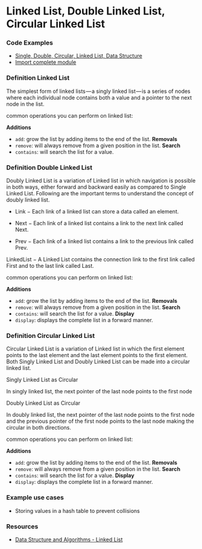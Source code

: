 # Linked List, Double Linked List, Circular Linked List

### Code Examples

- [Single, Double, Circular, Linked List, Data Structure]('./linked.proto.module')
- [Import complete module]('./index')

### Definition Linked List

The simplest form of linked lists — a singly linked list — is a series of nodes where each individual node contains both a value and a pointer to the next node in the list.

common operations you can perform on linked list:

**Additions**
- `add`: grow the list by adding items to the end of the list.
**Removals**
- `remove`: will always remove from a given position in the list.
**Search**
- `contains`: will search the list for a value.

### Definition Double Linked List

Doubly Linked List is a variation of Linked list in which navigation is possible in both ways, either forward and backward easily as compared to Single Linked List. Following are the important terms to understand the concept of doubly linked list.

- Link − Each link of a linked list can store a data called an element.

- Next − Each link of a linked list contains a link to the next link called Next.

- Prev − Each link of a linked list contains a link to the previous link called Prev.

LinkedList − A Linked List contains the connection link to the first link called First and to the last link called Last.

common operations you can perform on linked list:

**Additions**
- `add`: grow the list by adding items to the end of the list.
**Removals**
- `remove`: will always remove from a given position in the list.
**Search**
- `contains`: will search the list for a value.
**Display**
- `display`: displays the complete list in a forward manner.

### Definition Circular Linked List

Circular Linked List is a variation of Linked list in which the first element points to the last element and the last element points to the first element. Both Singly Linked List and Doubly Linked List can be made into a circular linked list.

Singly Linked List as Circular

In singly linked list, the next pointer of the last node points to the first node

Doubly Linked List as Circular

In doubly linked list, the next pointer of the last node points to the first node and the previous pointer of the first node points to the last node making the circular in both directions.

common operations you can perform on linked list:

**Additions**
- `add`: grow the list by adding items to the end of the list.
**Removals**
- `remove`: will always remove from a given position in the list.
**Search**
- `contains`: will search the list for a value.
**Display**
- `display`: displays the complete list in a forward manner.

### Example use cases
- Storing values in a hash table to prevent collisions

### Resources

- [Data Structure and Algorithms - Linked List](https://www.tutorialspoint.com/data_structures_algorithms/linked_list_algorithms.htm)
